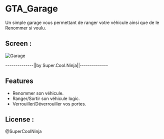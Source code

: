 # GTA_Garage
Un simple garage vous permettant de ranger votre véhicule ainsi que de le Renommer si voulu.

## Screen :
![Garage](https://cdn.discordapp.com/attachments/554479498721099787/724762439580647424/garage.jpg)

--------------||by Super.Cool.Ninja||--------------



## Features
- Renommer son véhicule.
- Ranger/Sortir son véhicule logic.
- Verrouiller/Déverrouiller vos portes.

## License :
@SuperCoolNinja